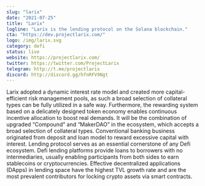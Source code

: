 ```yaml
---
slug: "larix"
date: "2021-07-25"
title: "Larix"
logline: "Larix is the lending protocol on the Solana blockchain."
cta: "https://dev.projectlarix.com/"
logo: /img/larix.svg
category: defi
status: live
website: https://projectlarix.com/
twitter: https://twitter.com/ProjectLarix
telegram: http://t.me/projectlarix
discord: http://discord.gg/hfnRFV9Ngt
---
```


Larix adopted a dynamic interest rate model and created more capital-efficient risk management pools, as such a broad selection of collateral types can be fully utilized in a safe way. Furthermore, the rewarding system based on a delicately designed token economy enables continuous incentive allocation to boost real demands.
It will be the combination of upgraded “Compound” and “MakerDAO” in the ecosystem, which accepts a broad selection of collateral types. Conventional banking business originated from deposit and loan model to reward excessive capital with interest. Lending protocol serves as an essential cornerstone of any Defi ecosystem. Defi lending platforms provide loans to borrowers with no intermediaries, usually enabling participants from both sides to earn stablecoins or cryptocurrencies. Effective decentralized applications (DApps) in lending space have the highest TVL growth rate and are the most prevalent contributors for locking crypto assets via smart contracts.
